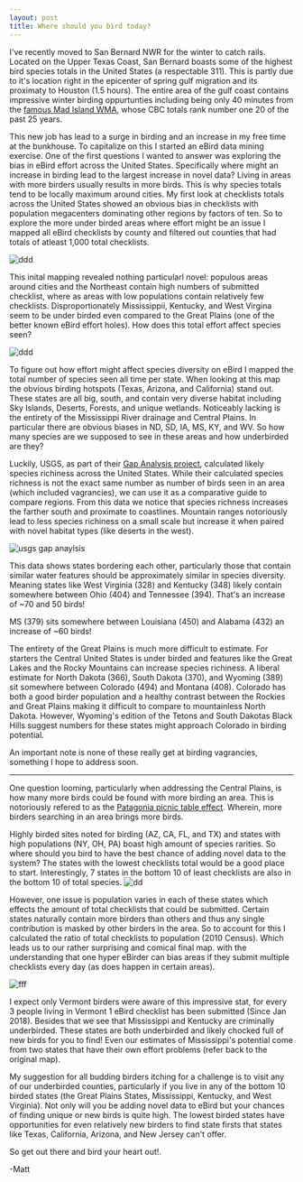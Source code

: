 ```yaml
---
layout: post
title: Where should you bird today?
---
```

I've recently moved to San Bernard NWR for the winter to catch rails. Located on the Upper Texas Coast, San Bernard boasts some of the highest bird species totals in the United States (a respectable 311). This is partly due to it's location right in the epicenter of spring gulf migration and its proximaty to Houston (1.5 hours). The entire area of the gulf coast contains impressive  winter birding oppurtunties including being only 40 minutes from the [famous Mad Island WMA](https://www.nature.org/ourinitiatives/regions/northamerica/unitedstates/texas/explore/mad-island-bird-count.xml?redirect=https-301), whose CBC totals rank number one 20 of the past 25 years.

This new job has lead to a surge in birding and an increase in my free time at the bunkhouse. To capitalize on this I started an eBird data mining exercise. One of the first questions I wanted to answer was exploring the bias in eBird effort across the United States. Specifically where might an increase in birding lead to the largest increase in novel data? Living in areas with more birders usually results in more birds. This is why species totals tend to be locally maximum around cities. My first look at checklists totals across the United States showed an obvious bias in checklists with population megacenters dominating other regions by factors of ten. So to explore the more under birded areas where effort might be an issue I mapped all eBird checklists by county and filtered out counties that had totals of atleast 1,000 total checklists.  

![ddd](https://i.imgur.com/AnCyPLo.png)

This inital mapping revealed nothing particularl novel: populous areas around cities and the Northeast contain high numbers of submitted checklist, where as areas with low populations contain relatively few checklists. Disproportionately Mississippii, Kentucky, and West Virgina seem to be under birded even compared to the Great Plains (one of the better known eBird effort holes). How does this total effort affect species seen?

![ddd](https://i.imgur.com/HoCx4zI.png)

To figure out how effort might affect species diversity on eBird I mapped the total number of species seen all time per state. When looking at this map the obvious birding hotspots (Texas, Arizona, and California) stand out. These states are all big, south, and contain very diverse habitat including Sky Islands, Deserts, Forests, and unique wetlands. Noticeably lacking is the entirety of the Mississippi River drainage and Central Plains. In particular there are obvious biases in ND, SD, IA, MS, KY, and WV. So how many species are we supposed to see in these areas and how underbirded are they?

Luckily, USGS, as part of their [Gap Analysis project](https:Fre//gapanalysis.usgs.gov/species/), calculated likely species richiness across the United States. While their calculated species richness is not the exact same number as number of birds seen in an area (which included vagrancies), we can use it as a comparative guide to compare regions. From this data we notice that species richness increases the farther south and proximate to coastlines. Mountain ranges notoriously lead to less species richiness on a small scale but increase it when paired with novel habitat types (like deserts in the west).

![usgs gap anaylsis](https://gapanalysis.usgs.gov/species/files/2012/03/Birds_Richness.png)

This data shows states bordering each other, particularly those that contain similar water features should be approximately similar in species diversity. Meaning states like West Virginia (328) and Kentucky (348) likely contain somewhere between Ohio (404) and Tennessee (394). That's an increase of ~70 and 50 birds! 

MS (379) sits somewhere between Louisiana (450) and Alabama (432) an increase of ~60 birds!

The entirety of the Great Plains is much more difficult to estimate. For starters the Central United States is under birded and features like the Great Lakes and the Rocky Mountains can increase species richiness. A liberal estimate for  North Dakota (366), South Dakota (370), and Wyoming (389) sit somewhere between Colorado (494) and Montana (408). Colorado has both a good birder population and a healthy contrast between the Rockies and Great Plains making it difficult to compare to mountainless North Dakota. However, Wyoming's edition of the Tetons and South Dakotas Black Hills suggest numbers for these states might approach Colorado in birding potential. 

An important note is none of these really get at birding vagrancies, something I hope to address soon. 

--------------------------------------------------------------

One question looming, particularly when addressing the Central Plains, is how many more birds could be found with more birding an area. This is notoriously refered to as the [Patagonia picnic table effect](https://en.wikipedia.org/wiki/Patagonia_picnic_table_effect). Wherein, more birders searching in an area brings more birds. 

Highly birded sites noted for birding (AZ, CA, FL, and TX) and states with high populations (NY, OH, PA) boast high amount of species rarities. So where should you bird to have the best chance of adding novel data to the system? The states with the lowest checklists total would be a good place to start. Interestingly, 7 states in the bottom 10 of least checklists are also in the bottom 10 of total species. 
![dd](https://i.imgur.com/QO2ro6D.png)

However, one issue is population varies in each of these states which effects the amount of total checklists that could be submitted. Certain states naturally contain more birders than others and thus any single contribution is masked by other birders in the area. So to account for this I calculated the ratio of total checklists to population (2010 Census). Which leads us to our rather surprising and comical final map. with the understanding that one hyper eBirder can bias areas if they submit multiple checklists every day (as does happen in certain areas).

![fff](https://i.imgur.com/H1ngAGu.png)

I expect only Vermont birders were aware of this impressive stat, for every 3 people living in Vermont 1 eBird checklist has been submitted (Since Jan 2018). Besides that we see that Mississippi and Kentucky are criminally underbirded. These states are both underbirded and likely chocked full of new birds for you to find! Even our estimates of Mississippi's potential come from two states that have their own effort problems (refer back to the original map). 

My suggestion for all budding birders itching for a challenge is to visit any of our underbirded counties, particularly if you live in any of the bottom 10 birded states (the Great Plains States, Mississippi, Kentucky, and West Virginia). Not only will you be adding novel data to eBird but your chances of finding unique or new birds is quite high. The lowest birded states have opportunities for even relatively new birders to find state firsts that states like Texas, California, Arizona, and New Jersey can't offer.

So get out there and bird your heart out!.

-Matt
